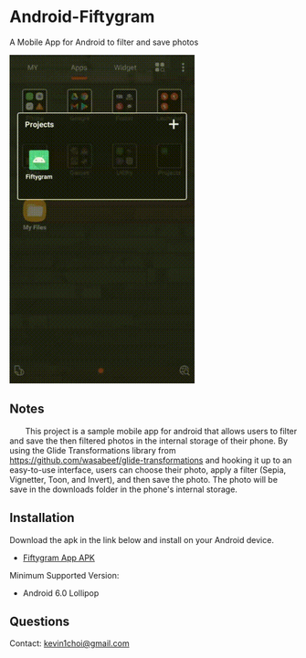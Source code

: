 # Android-Fiftygram
A Mobile App for Android to filter and save photos

![Preview](https://github.com/Android-KC/Android-Fiftygram/blob/main/FiftygramPreview.gif)

## Notes
&nbsp;&nbsp;&nbsp;&nbsp;&nbsp;&nbsp; This project is a sample mobile app for android that allows
users to filter and save the then filtered photos in the internal storage of their phone. By using
the Glide Transformations library from https://github.com/wasabeef/glide-transformations and 
hooking it up to an easy-to-use interface, users can choose their photo, apply a filter (Sepia, 
Vignetter, Toon, and Invert), and then save the photo. The photo will be save in the downloads 
folder in the phone's internal storage.

## Installation

Download the apk in the link below and install on your Android device.
- [Fiftygram App APK](https://github.com/Android-KC/Android-Fiftygram/blob/main/Fiftygram/app/release/app-release.apk)

Minimum Supported Version:
- Android 6.0 Lollipop

## Questions
Contact: kevin1choi@gmail.com
